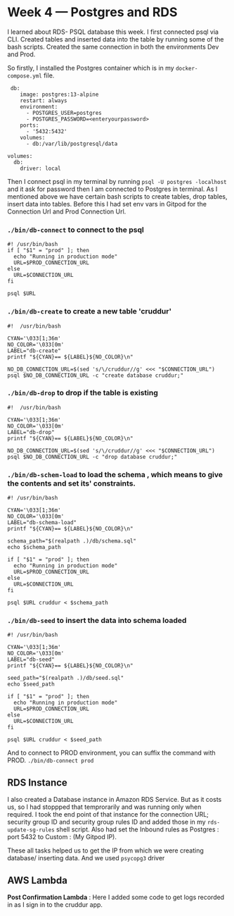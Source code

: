# Week 4 — Postgres and RDS
I learned about RDS- PSQL database this week. I first connected psql via CLI. Created tables and inserted data into the table by running some of the bash scripts. Created the same connection in both the environments Dev and Prod.

So firstly, I installed the Postgres container which is in my `docker-compose.yml` file.

```
 db:
    image: postgres:13-alpine
    restart: always
    environment:
      - POSTGRES_USER=postgres
      - POSTGRES_PASSWORD=<enteryourpassword>
    ports:
      - '5432:5432'
    volumes: 
      - db:/var/lib/postgresql/data

volumes:
  db:
    driver: local
```

Then I connect psql in my terminal by running `psql -U postgres -localhost` and it ask for password then I am connected to Postgres in terminal.
As I mentioned above we have certain bash scripts to create tables, drop tables, insert data into tables. Before this I had set env vars in Gitpod for the Connection Url and Prod Connection Url. 

### `./bin/db-connect` to connect to the psql 
```
#! /usr/bin/bash
if [ "$1" = "prod" ]; then
  echo "Running in production mode"
  URL=$PROD_CONNECTION_URL
else
  URL=$CONNECTION_URL
fi

psql $URL
```

### `./bin/db-create` to create a new table 'cruddur'
```
#!  /usr/bin/bash

CYAN='\033[1;36m'
NO_COLOR='\033[0m'
LABEL="db-create"
printf "${CYAN}== ${LABEL}${NO_COLOR}\n"

NO_DB_CONNECTION_URL=$(sed 's/\/cruddur//g' <<< "$CONNECTION_URL")
psql $NO_DB_CONNECTION_URL -c "create database cruddur;"
```

### `./bin/db-drop` to drop if the table is existing
```
#!  /usr/bin/bash

CYAN='\033[1;36m'
NO_COLOR='\033[0m'
LABEL="db-drop"
printf "${CYAN}== ${LABEL}${NO_COLOR}\n"

NO_DB_CONNECTION_URL=$(sed 's/\/cruddur//g' <<< "$CONNECTION_URL")
psql $NO_DB_CONNECTION_URL -c "drop database cruddur;"
```

### `./bin/db-schem-load` to load the schema , which means to give the contents and set its' constraints.
```
#! /usr/bin/bash

CYAN='\033[1;36m'
NO_COLOR='\033[0m'
LABEL="db-schema-load"
printf "${CYAN}== ${LABEL}${NO_COLOR}\n"

schema_path="$(realpath .)/db/schema.sql"
echo $schema_path

if [ "$1" = "prod" ]; then
  echo "Running in production mode"
  URL=$PROD_CONNECTION_URL
else
  URL=$CONNECTION_URL
fi

psql $URL cruddur < $schema_path
```

### `./bin/db-seed` to insert the data into schema loaded
```
#! /usr/bin/bash

CYAN='\033[1;36m'
NO_COLOR='\033[0m'
LABEL="db-seed"
printf "${CYAN}== ${LABEL}${NO_COLOR}\n"

seed_path="$(realpath .)/db/seed.sql"
echo $seed_path

if [ "$1" = "prod" ]; then
  echo "Running in production mode"
  URL=$PROD_CONNECTION_URL
else
  URL=$CONNECTION_URL
fi

psql $URL cruddur < $seed_path

```

And to connect to PROD environment, you can suffix the command with PROD. `./bin/db-connect prod`

## RDS Instance
I also created a Database instance in Amazon RDS Service. But as it costs us, so I had stoppped that temprorarily and was running only when required. I took the end point of that instance for the connection URL; security group ID and security group rules ID and added those in my `rds-update-sg-rules` shell script. Also had set the Inbound rules as Postgres : port 5432 to Custom : (My Gitpod IP).

These all tasks helped us to get the IP from which we were creating database/ inserting data. And we used `psycopg3` driver

## AWS Lambda
**Post Confirmation Lambda** : Here I added some code to get logs recorded in as I sign in to the cruddur app.




